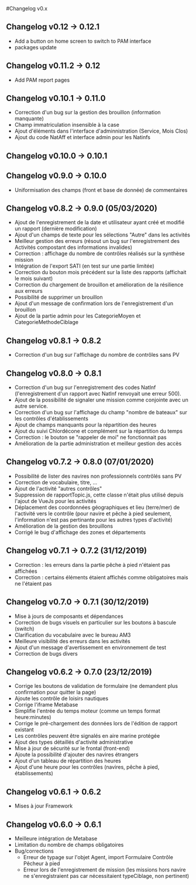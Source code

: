 #Changelog v0.x


## Changelog v0.12 -> 0.12.1

* Add a button on home screen to switch to PAM interface
* packages update

## Changelog v0.11.2 -> 0.12

* Add PAM report pages

## Changelog v0.10.1 -> 0.11.0
* Correction d'un bug sur la gestion des brouillon (information manquante)
* Champ immatriculation insensible à la case 
* Ajout d'éléments dans l'interface d'adminnistration (Service, Mois Clos)
* Ajout du code NatAff et interface admin pour les Natinfs

## Changelog v0.10.0 -> 0.10.1


## Changelog v0.9.0 -> 0.10.0
* Uniformisation des champs (front et base de donnée) de commentaires

## Changelog v0.8.2 -> 0.9.0 (05/03/2020)
* Ajout de l'enregistrement de la date et utilisateur ayant créé et modifié un rapport (dernière modification)
* Ajout d'un champs de texte pour les sélections "Autre" dans les activités
* Meilleur gestion des erreurs (résout un bug sur l'enregistrement des Activités compostant des informations invalides)
* Correction : affichage du nombre de contrôles réalisés sur la synthèse mission
* Intégration de l'export SATI (en test sur une partie limitée)
* Correction du bouton mois précédent sur la liste des rapports (affichait le mois suivant)
* Correction du chargement de brouillon et amélioration de la résilience aux erreurs
* Possibilité de supprimer un brouillon
* Ajout d'un message de confirmation lors de l'enregistrement d'un brouillon
* Ajout de la partie admin pour les CategorieMoyen et CategorieMethodeCiblage

## Changelog v0.8.1 -> 0.8.2
* Correction d'un bug sur l'affichage du nombre de contrôles sans PV

## Changelog v0.8.0 -> 0.8.1 
* Correction d'un bug sur l'enregistrement des codes NatInf (l'enregistrement d'un rapport avec NatInf renvoyait une erreur 500). 
* Ajout de la possibilité de signaler une mission comme conjointe avec un autre service. 
* Correction d'un bug sur l'affichage du champ "nombre de bateaux" sur les contrôles d'établissements
* Ajout de champs manquants pour la répartition des heures
* Ajout du suivi Chlordécone et complément sur la répartition du temps
* Correction : le bouton se "rappeler de moi" ne fonctionnait pas
* Amélioration de la partie administration et meilleur gestion des accès

## Changelog v0.7.2 -> 0.8.0 (07/01/2020)
* Possibilité de lister des navires non professionnels contrôlés sans PV
* Correction de vocabulaire, titre, ...
* Ajout de l'activité "autres contrôles"
* Suppression de rapportTopic.js, cette classe n'était plus utilisé depuis l'ajout de VueJs pour les activités
* Déplacement des coordonnées géographiques et lieu (terre/mer) de l'activité vers le contrôle (pour navire et pêche à pied seulement, l'information n'est pas pertinante pour les autres types d'activité)
* Amélioration de la gestion des brouillons
* Corrigé le bug d'affichage des zones et départements

## Changelog v0.7.1 -> 0.7.2 (31/12/2019)
* Correction : les erreurs dans la partie pêche à pied n'étaient pas affichées 
* Correction : certains éléments étaient affichés comme obligatoires mais ne l'étaient pas

## Changelog v0.7.0 -> 0.7.1 (30/12/2019)
* Mise à jours de composants et dépendances
* Correction de bugs visuels en particulier sur les boutons à bascule (switch)
* Clarification du vocabulaire avec le bureau AM3
* Meilleure visibilité des erreurs dans les activités
* Ajout d'un message d'avertissement en environnement de test
* Correction de bugs divers

## Changelog v0.6.2 -> 0.7.0 (23/12/2019)
* Corrige les boutons de validation de formulaire (ne demandent plus confirmation pour quitter la page)
* Ajoute les contrôle de loisirs nautiques
* Corrige l'iframe Metabase
* Simplifie l'entrée du temps moteur (comme un temps format heure:minutes)
* Corrige le pré-chargement des données lors de l'édition de rapport existant
* Les contrôles peuvent être signalés en aire marine protégée
* Ajout des types détaillés d'activité administrative
* Mise à jour de sécurité sur le frontal (front-end)
* Ajoute la possibilité d'ajouter des navires étrangers
* Ajout d'un tableau de répartition des heures
* Ajout d'une heure pour les contrôles (navires, pêche à pied, établissements)

## Changelog v0.6.1 -> 0.6.2
* Mises à jour Framework

## Changelog v0.6.0 -> 0.6.1

* Meilleure intégration de Metabase
* Limitation du nombre de champs obligatoires
* Bug/corrections
  * Erreur de typage sur l'objet Agent, import Formulaire Contrôle Pêcheur à pied
  * Erreur lors de l'enregistrement de mission (les missions hors navire ne s'enregistraient pas car nécessitaient typeCiblage, non pertinent)

